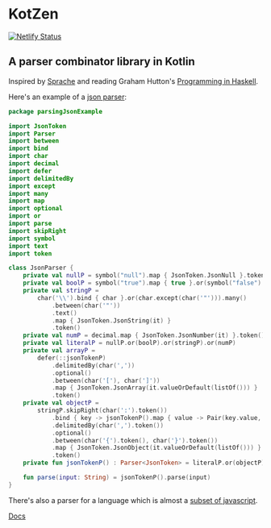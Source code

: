 # KotZen

[![Netlify Status](https://api.netlify.com/api/v1/badges/30a8a87e-939b-45ec-aab3-5e773f27ea96/deploy-status)](https://app.netlify.com/sites/kotzen/deploys)

## A parser combinator library in Kotlin

Inspired by [Sprache](https://github.com/sprache/Sprache) and reading Graham Hutton's [Programming in Haskell](https://www.cs.nott.ac.uk/~pszgmh/pih.html).

Here's an example of a [json parser](https://github.com/NickLydon/KotZen/blob/main/src/test/kotlin/parsingJsonExample/JsonParser.kt):
```kotlin
package parsingJsonExample

import JsonToken
import Parser
import between
import bind
import char
import decimal
import defer
import delimitedBy
import except
import many
import map
import optional
import or
import parse
import skipRight
import symbol
import text
import token

class JsonParser {
    private val nullP = symbol("null").map { JsonToken.JsonNull }.token()
    private val boolP = symbol("true").map { true }.or(symbol("false").map { false }).map { JsonToken.JsonBool(it) }.token()
    private val stringP =
        char('\\').bind { char }.or(char.except(char('"'))).many()
            .between(char('"'))
            .text()
            .map { JsonToken.JsonString(it) }
            .token()
    private val numP = decimal.map { JsonToken.JsonNumber(it) }.token()
    private val literalP = nullP.or(boolP).or(stringP).or(numP)
    private val arrayP =
        defer(::jsonTokenP)
            .delimitedBy(char(','))
            .optional()
            .between(char('['), char(']'))
            .map { JsonToken.JsonArray(it.valueOrDefault(listOf())) }
            .token()
    private val objectP =
        stringP.skipRight(char(':').token())
            .bind { key -> jsonTokenP().map { value -> Pair(key.value, value) } }
            .delimitedBy(char(',').token())
            .optional()
            .between(char('{').token(), char('}').token())
            .map { JsonToken.JsonObject(it.valueOrDefault(listOf())) }
            .token()
    private fun jsonTokenP() : Parser<JsonToken> = literalP.or(objectP).or(arrayP)

    fun parse(input: String) = jsonTokenP().parse(input)
}
```
There's also a parser for a language which is almost a [subset of javascript](https://github.com/NickLydon/KotZen/blob/main/src/test/kotlin/javaScriptParsingExample/JSParser.kt).

[Docs](https://kotzen.netlify.app/)
